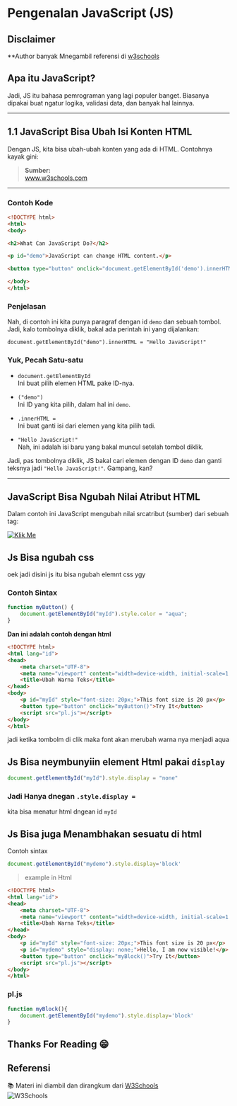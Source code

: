# Pengenalan JavaScript (JS)

## Disclaimer

**Author banyak Mnegambil referensi di [w3schools](https://www.w3schools.com)

## Apa itu JavaScript?

Jadi, JS itu bahasa pemrograman yang lagi populer banget. Biasanya dipakai buat ngatur logika, validasi data, dan banyak hal lainnya.

---

## 1.1 JavaScript Bisa Ubah Isi Konten HTML

Dengan JS, kita bisa ubah-ubah konten yang ada di HTML. Contohnya kayak gini:

> **Sumber:**  
> www.w3schools.com

---

### Contoh Kode

```html
<!DOCTYPE html>
<html>
<body>

<h2>What Can JavaScript Do?</h2>

<p id="demo">JavaScript can change HTML content.</p>

<button type="button" onclick="document.getElementById('demo').innerHTML = 'Hello JavaScript!'">Click Me!</button>

</body>
</html>
```

### Penjelasan

Nah, di contoh ini kita punya paragraf dengan id `demo` dan sebuah tombol. Jadi, kalo tombolnya diklik, bakal ada perintah ini yang dijalankan:

`document.getElementById("demo").innerHTML = "Hello JavaScript!"`

### Yuk, Pecah Satu-satu

- `document.getElementById`  
  Ini buat pilih elemen HTML pake ID-nya.

- `("demo")`  
  Ini ID yang kita pilih, dalam hal ini `demo`.

- `.innerHTML =`  
  Ini buat ganti isi dari elemen yang kita pilih tadi.

- `"Hello JavaScript!"`  
  Nah, ini adalah isi baru yang bakal muncul setelah tombol diklik.

Jadi, pas tombolnya diklik, JS bakal cari elemen dengan ID `demo` dan ganti teksnya jadi `"Hello JavaScript!"`. Gampang, kan?

---

## JavaScript Bisa Ngubah Nilai Atribut HTML

Dalam contoh ini JavaScript mengubah nilai srcatribut (sumber) dari sebuah <img>tag:

[![Klik Me](https://img.shields.io/badge/Klik%20Me-Go%20To%20simulation-white?labelColor=5A7D7C&style=for-the-badge&link=https://github.com/ridwan-arch-v/MyRoadmap/tree/main/src/ilustration/introduce_atribut_changes.html)](https://github.com/ridwan-arch-v/MyRoadmap/tree/main/src/ilustration/introduce_atribut_changes.html)

## Js Bisa ngubah css

oek jadi disini js itu bisa ngubah elemnt css ygy

### Contoh Sintax

```js
function myButton() {
    document.getElementById("myId").style.color = "aqua";
}
```

**Dan ini adalah contoh dengan html**

```html
<!DOCTYPE html>
<html lang="id">
<head>
    <meta charset="UTF-8">
    <meta name="viewport" content="width=device-width, initial-scale=1.0">
    <title>Ubah Warna Teks</title>
</head>
<body>
    <p id="myId" style="font-size: 20px;">This font size is 20 px</p>
    <button type="button" onclick="myButton()">Try It</button>
    <script src="pl.js"></script>
</body>
</html>
```

jadi ketika tombolm di clik maka font akan merubah warna nya menjadi aqua

## Js Bisa neymbunyiin element Html pakai `display`

```js
document.getElementById("myId").style.display = "none"
```

### Jadi Hanya dnegan `.style.display =`
kita bisa menatur html dngean id `myId`

## Js Bisa juga Menambhakan sesuatu di html

Contoh sintax

```js
document.getElementById("mydemo").style.display='block'
```

>example in Html

```html
<!DOCTYPE html>
<html lang="id">
<head>
    <meta charset="UTF-8">
    <meta name="viewport" content="width=device-width, initial-scale=1.0">
    <title>Ubah Warna Teks</title>
</head>
<body>
    <p id="myId" style="font-size: 20px;">This font size is 20 px</p>
    <p id="mydemo" style="display: none;">Hello, I am now visible!</p>
    <button type="button" onclick="myBlock()">Try It</button>
    <script src="pl.js"></script>
</body>
</html>

```

### pl.js

```js
function myBlock(){
    document.getElementById("mydemo").style.display='block'
}
```

## Thanks For Reading 😁

## Referensi

📚 Materi ini diambil dan dirangkum dari [W3Schools](https://www.w3schools.com)  
![W3Schools](https://img.shields.io/badge/W3Schools-Reference-blue)
